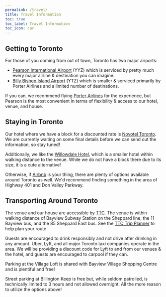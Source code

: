 ```yaml
---
permalink: /travel/
title: Travel Information
toc: true
toc_label: Travel Information
toc_icon: car
---
```


## Getting to Toronto

For those of you coming from out of town, Toronto has two major airports:

- [Pearson International Airport](https://www.torontopearson.com/en/) (YYZ) which is serviced by pretty much every major airline & destination you can imagine.
- [Billy Bishop Island Airport](https://www.billybishopairport.com/) (YTZ) which is smaller & serviced primarily by Porter Airlines and a limited number of destinations.

If you can, we recommend flying [Porter Airlines](https://www.flyporter.com/en-ca/) for the experience, but Pearson is the most convenient in terms of flexibility & access to our hotel, venue, and house.

## Staying in Toronto

Our hotel where we have a block for a discounted rate is [Novotel Toronto](https://all.accor.com/hotel/0910/index.en.shtml). We are currently waiting on some final details before we can send out the information, so stay tuned!

Additionally, we like the [Willowdale Hotel](https://willowdalehotel.com/), which is a smaller hotel within walking distance to the venue. While we do not have a block there due to its size, it is a cute alternative!

Otherwise, if [Airbnb](https://www.airbnb.ca/s/Toronto--ON/homes) is your thing, there are plenty of options available around Toronto as well. We'd recommend finding something in the area of Highway 401 and Don Valley Parkway.

## Transporting Around Toronto

The venue and our house are accessible by [TTC](https://www.ttc.ca/). The venue is within walking distance of Bayview Subway Station on the Sheppard line, the 11 Bayview bus, and the 85 Sheppard East bus. See the [TTC Trip Planner](https://www.ttc.ca/trip-planner) to help plan your route.

Guests are encouraged to drink responsibly and not drive after drinking in any amount. Uber, Lyft, and all major Toronto taxi companies operate in the area. We will be providing a discount code for Lyft to and from our venues & the hotel, and guests are encouraged to carpool if they can.

Parking at the Village Loft is shared with Bayview Village Shopping Centre and is plentiful and free!

Street parking at Billington Keep is free but, while seldom patrolled, is technically limited to 3 hours and not allowed overnight. All the more reason to utilize the options above!


